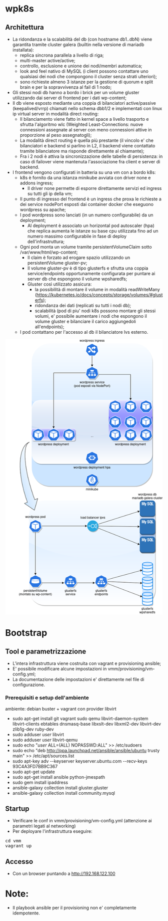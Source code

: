 # wpk8s 

## Architettura
* La ridondanza e la scalabilità del db (con hostname db1..dbN) viene garantita tramite cluster galera (builtin nella versione di mariadb installata):
  * replica sincrona parallela a livello di riga;
  * multi-master active/active;
  * controllo, esclusione e unione dei nodi/membri automatica;
  * look and feel nativo di MySQL (i client possono contattare uno qualsiasi dei nodi che compongono il cluster senza strati ulteriori);
  * sono richieste almeno 3 istanze per la gestione di quorum e split brain e per la sopravvivenza al fail di 1 nodo;
* Gli stessi nodi db hanno a bordo i brick per un volume gluster utilizzando dai server di frontend per i dati wp-content; 
* Il db viene esposto mediante una coppia di bilanciatori active/passive (keepalived/vrrp) chiamati nello schema dbb1/2 e implementati con linux ip virtual server in modalità direct routing:
  * Il bilanciamento viene fatto in kernel space a livello trasporto e sfrutta l'algoritmo wlc (Weighted Least-Connections: nuove connessioni assegnate al server con meno connessioni attive in proporzione al peso assegnatogli);
  * La modalità direct routing è quella più prestante (il vincolo e' che bilanciatori e backend si parlino in L2, il backend viene contattato tramite bilanciatore ma risponde direttamente al chiamante);
  * Fra i 2 nodi è attiva la sincronizzazione delle tabelle di persistenza: in caso di failover viene mantenuta l'associazione fra client e server di backend.
* I frontend vengono configurati in batteria su una vm con a bordo k8s: 
  * k8s è fornito da una istanza minikube avviata con driver none e addons ingress;
    * Il driver none permette di esporre direttamente servizi ed ingress su tutti gli ip della vm;
  * Il punto di ingresso del frontend è un ingress che proxa le richieste a dei service nodePort esposti dai container docker che eseguono wordpress su apache;
  * I pod wordpress sono lanciati (in un numero configurabile) da un deployment;
    * Al deployment è associato un horizontal pod autoscaler (hpa) che replica aumenta le istanze su base cpu utilizzata fino ad un numero massimo configurabile in fase di deploy dell'infrastruttura;
  * Ogni pod monta un volume tramite persistentVolumeClaim sotto /var/www/html/wp-content;
    * Il claim è forzato ad erogare spazio utilizzando un persistentVolume gluster-pv;
    * Il volume gluster-pv è di tipo glusterfs e sfrutta una coppia service/endpoints opportunamente configurata per puntare ai server db che espongono il volume wpsharedfs;
    * Gluster così utilizzato assicura:
      * la possibilità di montare il volume in modalità readWriteMany (https://kubernetes.io/docs/concepts/storage/volumes/#glusterfs);
      * ridondanza dei dati (replicati su tutti i nodi db);
      * scalabilità (pod di piu' nodi k8s possono montare gli stessi volumi, e' possibile aumentare i nodi che espongono il volume gluster e bilanciare il carico aggiungedoli all'endpoints);
  * I pod contattano per l'accesso al db il bilanciatore lvs esterno.

![Architecture](https://github.com/tappof/wpk8s/blob/master/images/wpk8s.png)

# Bootstrap
## Tool e parametrizzazione
* L'intera infrastruttura viene costruita con vagrant e provisioning ansible; 
* E' possibile modificare alcune impostazioni in vmm/provisioning/vm-config.yml;
* La documentazione delle impostazioni e' direttamente nel file di configurazione.

### Prerequisiti e setup dell'ambiente
ambiente: debian buster + vagrant con provider libvirt 
* sudo apt-get install git vagrant sudo qemu libvirt-daemon-system libvirt-clients ebtables dnsmasq-base libxslt-dev libxml2-dev libvirt-dev zlib1g-dev ruby-dev
* sudo adduser *user* libvirt
* sudo adduser *user* libvirt-qemu
* sudo echo "*user* ALL=(ALL) NOPASSWD:ALL" >> /etc/sudoers 
* sudo echo "deb http://ppa.launchpad.net/ansible/ansible/ubuntu trusty main" >> /etc/apt/sources.list
* sudo apt-key adv --keyserver keyserver.ubuntu.com --recv-keys 93C4A3FD7BB9C367
* sudo apt-get update
* sudo apt-get install ansible python-jmespath
* sudo gem install ipaddress
* ansible-galaxy collection install gluster.gluster
* ansible-galaxy collection install community.mysql

## Startup
* Verificare le conf in vmm/provisioning/vm-config.yml (attenzione ai parametri legati al networking)
* Per deployare l'infrastruttura eseguire:
<pre>
cd vmm
vagrant up
</pre>

## Accesso
* Con un browser puntando a http://192.168.122.100

# Note:
* Il playbook ansible per il provisioning non e' completamente idempotente.

